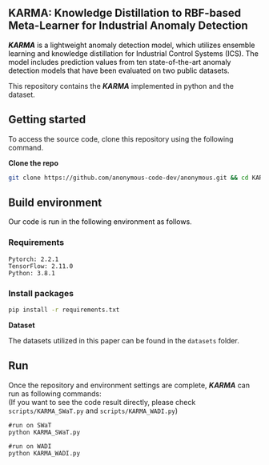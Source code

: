 KARMA: Knowledge Distillation to RBF-based Meta-Learner for Industrial Anomaly Detection
-------------
<span style="color:black;"> ***KARMA*** is a lightweight anomaly detection model, which utilizes ensemble learning and knowledge distillation for Industrial Control Systems (ICS). The model includes prediction values from ten state-of-the-art anomaly detection models that have been evaluated on two public datasets. </span>

This repository contains the ***KARMA*** implemented in python and the dataset.

Getting started
-------------
To access the source code, clone this repository using the following command.

**Clone the repo**

```bash
git clone https://github.com/anonymous-code-dev/anonymous.git && cd KARMA 
```

Build environment
-------------
<span style="color:black;"> Our code is run in the following environment as follows. </span>

### Requirements

```
Pytorch: 2.2.1 
TensorFlow: 2.11.0
Python: 3.8.1
```

### Install packages

```bash
pip install -r requirements.txt
```

**Dataset**

The datasets utilized in this paper can be found in the ``datasets`` folder.

Run
-------------
Once the repository and environment settings are complete, ***KARMA*** can run as following commands:  
(If you want to see the code result directly, please check <code>scripts/KARMA_SWaT.py</code> and <code>scripts/KARMA_WADI.py</code>)  

<pre><code>#run on SWaT 
python KARMA_SWaT.py
  
#run on WADI 
python KARMA_WADI.py</code></pre>


